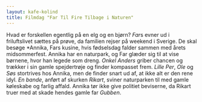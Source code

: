 ```yaml
---
layout: kafe-kolind
title: Filmdag "Far Til Fire Tilbage i Naturen"
---
```


Hvad er forskellen egentlig på en elg og en bjørn? *Far*s evner ud i
friluftslivet sættes på prøve, da familien rejser på weekend i
Sverige. De skal besøge *Annika, Fars kusine, hvis fødselsdag falder
sammen med årets midsommerfest. Annika har en naturpark, og Far glæder
sig til at vise børnene, hvor han legede som dreng. *Onkel Anders*
griber chancen og trækker i sin gamle spejdertrøje og finder kompasset
frem. *Lille Per*, *Ole* og *Søs* stortrives hos Annika, men de finder
snart ud af, at ikke alt er den rene idyl. *En bande*, anført af skurken
*Rikart*, sviner naturparken til med gamle køleskabe og farlig affald.
Annika tør ikke give politiet beviserne, da Rikart truer med at skade
hendes gamle far *Gubben*.


